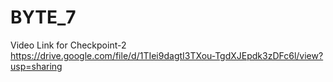 # BYTE_7

Video Link for Checkpoint-2
https://drive.google.com/file/d/1TIei9dagtI3TXou-TgdXJEpdk3zDFc6l/view?usp=sharing
